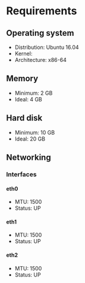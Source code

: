 # Requirements

## Operating system

* Distribution: Ubuntu 16.04
* Kernel:
* Architecture: x86-64

## Memory

* Minimum: 2 GB
* Ideal: 4 GB

## Hard disk

* Minimum: 10 GB
* Ideal: 20 GB

## Networking

### Interfaces

#### eth0

* MTU: 1500
* Status: UP

#### eth1

* MTU: 1500
* Status: UP

#### eth2

* MTU: 1500
* Status: UP
